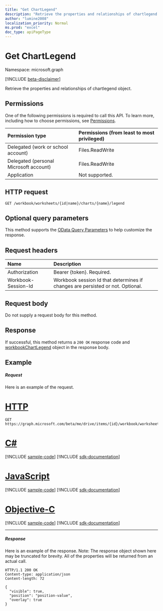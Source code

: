 ```yaml
---
title: "Get ChartLegend"
description: "Retrieve the properties and relationships of chartlegend object."
author: "lumine2008"
localization_priority: Normal
ms.prod: "excel"
doc_type: apiPageType
---
```


# Get ChartLegend

Namespace: microsoft.graph

[!INCLUDE [beta-disclaimer](../../includes/beta-disclaimer.md)]

Retrieve the properties and relationships of chartlegend object.
## Permissions
One of the following permissions is required to call this API. To learn more, including how to choose permissions, see [Permissions](/graph/permissions-reference).

|Permission type      | Permissions (from least to most privileged)              |
|:--------------------|:---------------------------------------------------------|
|Delegated (work or school account) | Files.ReadWrite    |
|Delegated (personal Microsoft account) | Files.ReadWrite    |
|Application | Not supported. |

## HTTP request
<!-- { "blockType": "ignored" } -->
```http
GET /workbook/worksheets/{id|name}/charts/{name}/legend
```
## Optional query parameters
This method supports the [OData Query Parameters](/graph/query-parameters) to help customize the response.

## Request headers
| Name      |Description|
|:----------|:----------|
| Authorization  | Bearer {token}. Required. |
| Workbook-Session-Id  | Workbook session Id that determines if changes are persisted or not. Optional.|

## Request body
Do not supply a request body for this method.

## Response

If successful, this method returns a `200 OK` response code and [workbookChartLegend](../resources/workbookchartlegend.md) object in the response body.
## Example
##### Request
Here is an example of the request.

# [HTTP](#tab/http)
<!-- {
  "blockType": "request",
  "name": "get_chartlegend"
}-->
```msgraph-interactive
GET https://graph.microsoft.com/beta/me/drive/items/{id}/workbook/worksheets/{id|name}/charts/{name}/legend
```
# [C#](#tab/csharp)
[!INCLUDE [sample-code](../includes/snippets/csharp/get-chartlegend-csharp-snippets.md)]
[!INCLUDE [sdk-documentation](../includes/snippets/snippets-sdk-documentation-link.md)]

# [JavaScript](#tab/javascript)
[!INCLUDE [sample-code](../includes/snippets/javascript/get-chartlegend-javascript-snippets.md)]
[!INCLUDE [sdk-documentation](../includes/snippets/snippets-sdk-documentation-link.md)]

# [Objective-C](#tab/objc)
[!INCLUDE [sample-code](../includes/snippets/objc/get-chartlegend-objc-snippets.md)]
[!INCLUDE [sdk-documentation](../includes/snippets/snippets-sdk-documentation-link.md)]

---

##### Response
Here is an example of the response. Note: The response object shown here may be truncated for brevity. All of the properties will be returned from an actual call.
<!-- {
  "blockType": "response",
  "truncated": true,
  "@odata.type": "microsoft.graph.workbookChartLegend"
} -->
```http
HTTP/1.1 200 OK
Content-type: application/json
Content-length: 72

{
  "visible": true,
  "position": "position-value",
  "overlay": true
}
```

<!-- uuid: 8fcb5dbc-d5aa-4681-8e31-b001d5168d79
2015-10-25 14:57:30 UTC -->
<!--
{
  "type": "#page.annotation",
  "description": "Get ChartLegend",
  "keywords": "",
  "section": "documentation",
  "tocPath": "",
  "suppressions": [
  ]
}
-->
